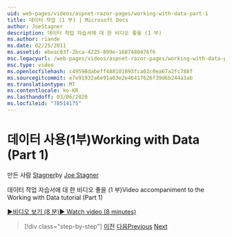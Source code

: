 ```yaml
---
uid: web-pages/videos/aspnet-razor-pages/working-with-data-part-1
title: 데이터 작업 (1 부) | Microsoft Docs
author: JoeStagner
description: 데이터 작업 자습서에 대 한 비디오 좋을 (1 부)
ms.author: riande
ms.date: 02/25/2011
ms.assetid: ebeac83f-2bca-4225-899e-1687480476f6
msc.legacyurl: /web-pages/videos/aspnet-razor-pages/working-with-data-part-1
msc.type: video
ms.openlocfilehash: c49598dabeff488101893fca02c0ea67a2fc788f
ms.sourcegitcommit: e7e91932a6e91a63e2e46417626f39d6b244a3ab
ms.translationtype: MT
ms.contentlocale: ko-KR
ms.lasthandoff: 03/06/2020
ms.locfileid: "78514175"
---
```

# <a name="working-with-data-part-1"></a><span data-ttu-id="a33de-103">데이터 사용(1부)</span><span class="sxs-lookup"><span data-stu-id="a33de-103">Working with Data (Part 1)</span></span>

<span data-ttu-id="a33de-104">만든 사람 [Stagner](https://github.com/JoeStagner)</span><span class="sxs-lookup"><span data-stu-id="a33de-104">by [Joe Stagner](https://github.com/JoeStagner)</span></span>

<span data-ttu-id="a33de-105">데이터 작업 자습서에 대 한 비디오 좋을 (1 부)</span><span class="sxs-lookup"><span data-stu-id="a33de-105">Video accompaniment to the Working with Data tutorial (Part 1)</span></span>

<span data-ttu-id="a33de-106">[&#9654;비디오 보기 (8 분)](https://channel9.msdn.com/Blogs/ASP-NET-Site-Videos/working-with-data-(part-1))</span><span class="sxs-lookup"><span data-stu-id="a33de-106">[&#9654; Watch video (8 minutes)](https://channel9.msdn.com/Blogs/ASP-NET-Site-Videos/working-with-data-(part-1))</span></span>

> [!div class="step-by-step"]
> <span data-ttu-id="a33de-107">[이전](working-with-forms-part-2.md)
> [다음](working-with-data-part-2.md)</span><span class="sxs-lookup"><span data-stu-id="a33de-107">[Previous](working-with-forms-part-2.md)
[Next](working-with-data-part-2.md)</span></span>
